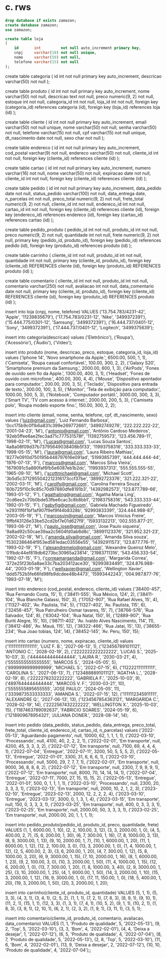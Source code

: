 # c. rws

```sql
drop database if exists zamazon;
create database zamazon;
use zamazon;

create table loja
(
    id       int         not null auto_increment primary key,
    cnpj     varchar(18) not null unique,
    nome     varchar(50) not null,
    telefone varchar(15) not null
);
```

create table categoria
(
    id        int         not null primary key auto_increment,
    descricao varchar(50) not null
);

create table produto
(
    id           int           not null primary key auto_increment,
    nome         varchar(50)   not null,
    descricao    text          not null,
    preco        numeric(9, 2) not null,
    estoque      int           not null,
    categoria_id int           not null,
    loja_id      int           not null,
    foreign key (categoria_id) references categoria (id),
    foreign key (loja_id) references loja (id)
);

create table cliente
(
    id            int         not null primary key auto_increment,
    email         varchar(50) not null unique,
    nome          varchar(50) not null,
    senha         varchar(50) not null,
    telefone      varchar(15) not null,
    cpf           varchar(15) not null unique,
    dt_nascimento date        not null,
    sexo          char        not null
);

create table endereco
(
    id         int         not null primary key auto_increment,
    cod_postal varchar(9)  not null,
    endereco   varchar(50) not null,
    cliente_id int         not null,
    foreign key (cliente_id) references cliente (id)
);

create table cartao
(
    id         int         not null primary key auto_increment,
    numero     varchar(16) not null,
    nome       varchar(50) not null,
    expiracao  date        not null,
    cliente_id int         not null,
    foreign key (cliente_id) references cliente (id)
);

create table pedido
(
    id            int           not null primary key auto_increment,
    data_pedido   date          not null,
    status_pedido varchar(100)  not null,
    data_entrega  date,
    n_parcelas    int           not null,
    preco_total   numeric(9, 2) not null,
    frete_total   numeric(9, 2) not null,
    cliente_id    int           not null,
    endereco_id   int           not null,
    cartao_id     int           not null,
    foreign key (cliente_id) references cliente (id),
    foreign key (endereco_id) references endereco (id),
    foreign key (cartao_id) references cartao (id)
);

create table pedido_produto
(
    pedido_id  int           not null,
    produto_id int           not null,
    preco      numeric(9, 2) not null,
    quantidade int           not null,
    frete      numeric(9, 2) not null,
    primary key (pedido_id, produto_id),
    foreign key (pedido_id) references pedido (id),
    foreign key (produto_id) references produto (id)
);

create table carrinho
(
    cliente_id int not null,
    produto_id int not null,
    quantidade int not null,
    primary key (cliente_id, produto_id),
    foreign key (cliente_id) REFERENCES cliente (id),
    foreign key (produto_id) REFERENCES produto (id)
);

create table comentario
(
    cliente_id      int          not null,
    produto_id      int          not null,
    comentario      varchar(250) not null,
    avaliacao       int          not null,
    data_comentario date         not null,
    primary key (cliente_id, produto_id),
    foreign key (cliente_id) REFERENCES cliente (id),
    foreign key (produto_id) REFERENCES produto (id)
);

insert into loja (cnpj, nome, telefone)
VALUES ('13.754.783/4231-42', 'Apple', '11239835679'),
       ('17.754.783/0231-12', 'Nike', '3499372391'),
       ('15.444.775/0301-12', 'Samsung', '3499372391'),
       ('16.444.737/0401-12', 'Sony', '3499372391'),
       ('17.444.737/0401-12', 'Logitech', '3499375639');

insert into categoria(descricao)
values ('Eletrônico'),
       ('Roupa'),
       ('Acessório'),
       ('Áudio'),
       ('Vídeo');

insert into produto (nome, descricao, preco, estoque, categoria_id, loja_id)
values ('Iphone 14', 'Novo smartphone da Apple.', 6500.00, 500, 1, 1),
       ('Camiseta', 'Roupa casual confortável.', 100.00, 300, 2, 2),
       ('Galaxy S20', 'Smartphone premium da Samsung.', 2000.00, 600, 1, 3),
       ('AirPods', 'Fones de ouvido sem fio da Apple.', 1300.00, 400, 3, 1),
       ('Headset', 'Fones de ouvido com microfone.', 400.00, 300, 4, 4),
       ('Mouse', 'Dispositivo apontador para computador.', 200.00, 200, 3, 5),
       ('Teclado', 'Dispositivo para entrada de texto.', 300.00, 100, 3, 5),
       ('Monitor', 'Tela de exibição para computador.', 1000.00, 500, 5, 3),
       ('Notebook', 'Computador portátil.', 3000.00, 300, 3, 3),
       ('Smart TV', 'TV com acesso à internet.', 2000.00, 200, 5, 3),
       ('Camiseta polo', 'Roupa modelo esporte fino.', 150.00, 300, 2, 2);

insert into cliente (email, nome, senha, telefone, cpf, dt_nascimento, sexo)
values ('luiz@gmail.com', 'Luiz Fernando Barbosa', '0cc175b9c0f1b6a831c399e269772661', '34992749276', '222.222.222-22', '2001-04-23', 'M'),
       ('antonio@gmail.com', 'Antônio Cardoso Medeiros', '92eb5ffee6ae2fec3ad71c777531578f', '11392759573', '123.456.789-11', '1998-02-11', 'M'),
       ('Lucas@gmail.com', 'Lucas Souza Santos', '4a8a08f09d37b73795649038408b5f33', '11993758316', '333.333.333-33', '1998-05-15', 'M'),
       ('laura@gmail.com', 'Laura Ribeiro Mathias', '8277e0910d750195b448797616e091ad', '51993857391', '444.444.444-44', '1976-07-13', 'F'),
       ('marcos@gmail.com', 'Marcos Silva Vieira', '1679091c5a880faf6fb5e6087eb1b2dc', '11993937313', '555.555.555-55', '1965-09-10', 'M'),
       ('scottmichael@gmail.com', 'Michael Scott', '3b5d5c3712955042212316173ccf37be', '38992723376', '321.222.321-22', '2002-03-11', 'M'),
       ('carolfs@gmail.com', 'Carolina Ferreira Souza', '60b725f10c9c85c70d97880dfe8191b3', '14392982573', '123.877.789-66', '1993-01-12', 'F'),
       ('agathaling@gmail.com', 'Agatha Maria Ling', '2cd6ee2c70b0bde53fbe6cac3c8b8bb1', '21983758316', '543.333.333-44', '1992-01-15', 'F'),
       ('gabyfig@gmail.com', 'Gabriela Machado Figueiredo', 'e29311f6f1bf1af907f9ef9f44b8328b', '92993833391', '324.444.988-87', '2003-05-19', 'F'),
       ('marcosvin@gmail.com', 'Marcos Vinicius Freire', '9ffbf43126e33be52cd2bf7e01d627f9', '15933132213', '002.555.877-21', '1993-06-21', 'M'),
       ('paulo_jose@gmail.com', 'Jose Paulo siqueira', '9a8ad92c50cae39aa2c5604fd0ab6d8c', '38991123376', '321.952.321-23', '2002-02-18', 'M'),
       ('amanda.silva@gmail.com', 'Amanda Silva souza', 'f5302386464f953ed581edac03556e55', '14392911573', '123.877.776-11', '1993-02-19', 'F'),
       ('alexandremelo@gmail.com', 'Alexandre Queiroz Melo', '01fbdc44ef819db6273bc30965a23814', '21983711316', '543.456.333-54', '1992-07-15', 'F'),
       ('correamargarida@gmail.com', 'Margarida Correa', '372e25f23b5a8ae33c7ba203412ace30', '92993834491', '324.876.988-44', '2003-01-19', 'F'),
       ('wellxavier@gmail.com', 'Wellington Xavier', 'ddd5752b5fe66fd98fb9dcdee48b4473', '15993442243', '004.987.877-76', '1993-07-18', 'M');

insert into endereco (cod_postal, endereco, cliente_id)
values ('38400-457', 'Rua Fernando Costa, 15', 1),
       ('38411-555', 'Rua México, 124', 2),
       ('38411-104', 'Rua Blanche Galassi, 150', 3),
       ('17052-907', 'Rua Rafael Alves, 15', 4),
       ('11327-402', 'Av. Paulista, 114', 5),
       ('11327-402', 'Av. Paulista, 115', 6),
       ('32456-457', 'Rua Patrulheiro Osmar tavares, 15', 7),
       ('38766-576', 'Rua Salvador, 124', 8),
       ('63042-104', 'Rua Natal, 150', 9),
       ('12889-907', 'Rua Buriti Alegre, 15', 10),
       ('98711-402', 'Av. Ivaldo Alves Nascimento, 114', 11),
       ('38412-486', 'Av. Mauá, 115', 12),
       ('38322-466', 'Rua Jataí, 15', 13),
       ('38655-234', 'Rua Joao tobias, 124', 14),
       ('38452-145', 'Av. Peru, 150', 15);

insert into cartao (numero, nome, expiracao, cliente_id)
values ('1111111111111111', 'LUIZ F. B.', '2027-06-13', 1),
       ('1234567891011121', 'ANTONIO C.', '2028-02-19', 2),
       ('2222222222222222', 'LUCAS S.', '2025-10-03', 3),
       ('4444444444444444', 'LAURA R.', '2030-03-21', 4),
       ('5555555555555555', 'MARCOS S.', '2024-05-05', 5),
       ('8999999999999999', 'MICHAEL S.', '2022-07-15', 6),
       ('1122221111111111', 'CAROLINA S.', '2027-06-13', 7),
       ('1234888891011121', 'AGATHA L.', '2028-02-19', 8),
       ('2222278232222222', 'GABRIELA F.', '2025-10-03', 9),
       ('4897644444444444', 'MARCOS V. F.', '2030-03-21', 10),
       ('5555555895655555', 'JOSE PAULO', '2024-05-05', 11),
       ('3339873533333333', 'AMANDA S.', '2022-07-15', 12),
       ('1111112345911111', 'ALEXANDRE Q.', '2027-06-13', 13),
       ('1234567854363121', 'MARGARIDA C.', '2028-02-19', 14),
       ('2222567432222222', 'WELLINGTON X.', '2025-10-03', 15),
       ('1187463789092637', 'FABRICIO SOARES', '2024-05-19', 6),
       ('1218909678954321', 'JULIANA DONER.', '2028-08-14', 14);

insert into pedido (data_pedido, status_pedido, data_entrega, preco_total, frete_total, cliente_id, endereco_id, cartao_id, n_parcelas)
values ('2022-05-13', 'Aguardando pagamento', null, 10000, 62, 1, 1, 1, 1),
       ('2022-03-10', 'Processando', null, 4100, 40, 2, 2, 2, 1),
       ('2022-02-01', 'Em transporte', null, 4200, 45, 3, 3, 3, 2),
       ('2022-07-12', 'Em transporte', null, 7100, 69, 4, 4, 4, 1),
       ('2022-07-04', 'Entregue', '2022-07-11', 3200, 50, 5, 5, 5, 2),
       ('2022-05-13', 'Entregue', '2022-01-01', 3300, 31, 6, 6, 6, 1),
       ('2022-03-10', 'Processando', null, 5000, 29, 7, 7, 7, 1),
       ('2022-02-01', 'Em transporte', null, 9000, 36, 8, 8, 8, 2),
       ('2022-07-12', 'Em transporte', null, 2300, 7, 9, 9, 9, 1),
       ('2022-07-12', 'Em transporte', null, 8000, 70, 14, 14, 14, 1),
       ('2022-07-04', 'Entregue', '2022-07-11', 7000, 27, 15, 15, 15, 2),
       ('2022-05-13', 'Entregue', '2022-01-01', 500, 0, 1, 1, 1, 1),
       ('2022-03-10', 'Processando', null, 2300, 20, 3, 3, 3, 1),
       ('2023-02-13', 'Em transporte', null, 2000, 10, 2, 1, 2, 3),
       ('2023-02-10', 'Entregue', '2023-02-13', 2000, 12, 2, 2, 2, 4),
       ('2023-03-10', 'Entregue', '2023-03-13', 3000, 0, 1, 3, 1, 4),
       ('2023-03-15', 'Em transporte', null, 150, 0, 3, 3, 3, 1),
       ('2023-03-25', 'Em transporte', null, 400, 0, 3, 3, 3, 1),
       ('2023-02-25', 'Em transporte', null, 2000.00, 50, 3, 3, 3, 1),
       ('2023-02-25', 'Em transporte', null, 2000.00, 20, 1, 1, 1, 1);

insert into pedido_produto(pedido_id, produto_id, preco, quantidade, frete)
VALUES (1, 1, 6000.00, 1, 10),
       (2, 2, 100.00, 3, 12),
       (3, 3, 2000.00, 1, 0),
       (4, 5, 400.00, 2, 7),
       (5, 6, 200.00, 1, 30),
       (6, 7, 300.00, 1, 16),
       (7, 8, 1000.00, 3, 13),
       (8, 9, 3000.00, 1, 13),
       (9, 10, 2000.00, 1, 7),
       (10, 1, 6000.00, 1, 20),
       (11, 1, 6000.00, 1, 12),
       (12, 2, 100.00, 3, 0),
       (13, 3, 2000.00, 1, 0),
       (1, 4, 1000.00, 1, 12),
       (2, 5, 400.00, 2, 3),
       (3, 6, 200.00, 1, 20),
       (4, 7, 300.00, 1, 12),
       (5, 8, 1000.00, 3, 20),
       (6, 9, 3000.00, 1, 15),
       (7, 10, 2000.00, 1, 16),
       (8, 1, 6000.00, 1, 23),
       (9, 2, 100.00, 3, 0),
       (10, 3, 2000.00, 1, 50),
       (11, 4, 1000.00, 1, 15),
       (12, 6, 200.00, 1, 0),
       (13, 7, 300.00, 1, 20),
       (1, 8, 1000.00, 3, 40),
       (2, 9, 3000.00, 1, 25),
       (3, 10, 2000.00, 1, 25),
       (4, 1, 6000.00, 1, 50),
       (14, 3, 2000.00, 1, 10),
       (15, 3, 2000.00, 1, 12),
       (16, 9, 3000.00, 1, 0),
       (17, 11, 150.00, 1, 0),
       (18, 5, 400.00, 1, 20),
       (19, 3, 2000.00, 1, 50),
       (20, 3, 2000.00, 1, 20);

insert into carrinho(cliente_id, produto_id, quantidade)
VALUES (5, 1, 1),
       (5, 3, 3),
       (4, 3, 1),
       (3, 4, 1),
       (2, 5, 2),
       (1, 1, 1),
       (7, 2, 1),
       (7, 8, 3),
       (8, 9, 1),
       (9, 10, 1),
       (11, 2, 1),
       (15, 1, 1),
       (12, 3, 3),
       (1, 3, 1),
       (7, 4, 1),
       (10, 5, 2),
       (9, 1, 1),
       (10, 2, 1),
       (1, 8, 3),
       (3, 9, 1),
       (2, 10, 1),
       (6, 2, 1),
       (2, 3, 2),
       (1, 9, 1),
       (3, 11, 1),
       (3, 5, 1);

insert into comentario(cliente_id, produto_id, comentario, avaliacao, data_comentario)
VALUES (1, 1, 'Produto de qualidade', 5, '2022-05-13'),
       (9, 2, 'Top', 5, '2022-03-10'),
       (3, 3, 'Bom', 4, '2022-02-01'),
       (4, 4, 'Deixa a desejar', 1, '2022-07-12'),
       (6, 5, 'Produto de qualidade', 4, '2022-07-04'),
       (8, 7, 'Produto de qualidade', 5, '2022-05-13'),
       (2, 8, 'Top', 5, '2022-03-10'),
       (11, 6, 'Bom', 4, '2022-02-01'),
       (13, 9, 'Deixa a desejar', 2, '2022-07-12'),
       (10, 10, 'Produto de qualidade', 4, '2022-07-04');;

